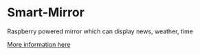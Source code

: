 # Smart-Mirror
Raspberry powered mirror which can display news, weather, time

[More information here](https://youtu.be/fkVBAcvbrjU)
